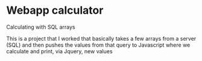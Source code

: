 # Webapp calculator
Calculating with SQL arrays

This is a project that I worked that basically takes a few arrays from a server (SQL) and then pushes the values from that query
to Javascript where we calculate and print, via Jquery, new values 
